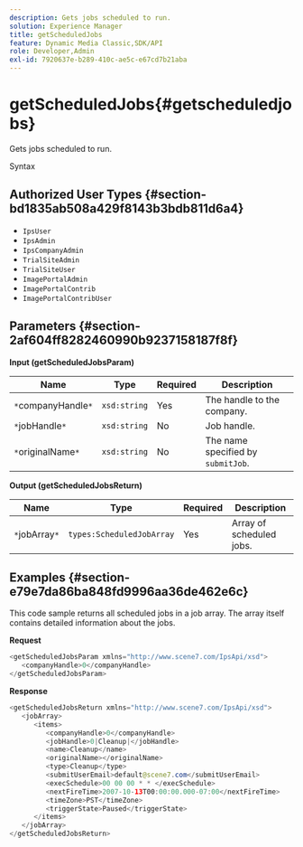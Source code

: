 ```yaml
---
description: Gets jobs scheduled to run.
solution: Experience Manager
title: getScheduledJobs
feature: Dynamic Media Classic,SDK/API
role: Developer,Admin
exl-id: 7920637e-b289-410c-ae5c-e67cd7b21aba
---
```

# getScheduledJobs{#getscheduledjobs}

Gets jobs scheduled to run.

 Syntax 

## Authorized User Types {#section-bd1835ab508a429f8143b3bdb811d6a4}

* `IpsUser` 
* `IpsAdmin` 
* `IpsCompanyAdmin` 
* `TrialSiteAdmin` 
* `TrialSiteUser` 
* `ImagePortalAdmin` 
* `ImagePortalContrib` 
* `ImagePortalContribUser`

## Parameters {#section-2af604ff8282460990b9237158187f8f}

**Input (getScheduledJobsParam)** 

|  Name  | Type  | Required  | Description  |
|---|---|---|---|
|  `*`companyHandle`*`  | `xsd:string`  | Yes  | The handle to the company.  |
|  `*`jobHandle`*`  | `xsd:string`  | No  | Job handle.  |
|  `*`originalName`*`  | `xsd:string`  | No  |The name specified by `submitJob`.  |

**Output (getScheduledJobsReturn)** 

|  Name  | Type  | Required  | Description  |
|---|---|---|---|
|  `*`jobArray`*`  | `types:ScheduledJobArray`  | Yes  | Array of scheduled jobs.  |

## Examples {#section-e79e7da86ba848fd9996aa36de462e6c}

This code sample returns all scheduled jobs in a job array. The array itself contains detailed information about the jobs.

**Request** 

```java
<getScheduledJobsParam xmlns="http://www.scene7.com/IpsApi/xsd">
   <companyHandle>0</companyHandle>
</getScheduledJobsParam>
```

**Response** 

```java
<getScheduledJobsReturn xmlns="http://www.scene7.com/IpsApi/xsd">
   <jobArray>
      <items>
         <companyHandle>0</companyHandle>
         <jobHandle>0|Cleanup|</jobHandle>
         <name>Cleanup</name>
         <originalName></originalName>
         <type>Cleanup</type>
         <submitUserEmail>default@scene7.com</submitUserEmail>
         <execSchedule>00 00 00 * * </execSchedule>
         <nextFireTime>2007-10-13T00:00:00.000-07:00</nextFireTime>
         <timeZone>PST</timeZone>
         <triggerState>Paused</triggerState>
      </items>
   </jobArray>
</getScheduledJobsReturn>
```

